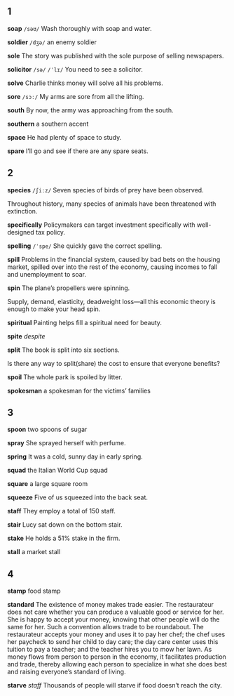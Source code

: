 ## 1
**soap** 
`/səʊ/`
Wash thoroughly with soap and water.

**soldier** 
`/dʒə/`
an enemy soldier

**sole**
The story was published with the sole purpose of selling newspapers.

**solicitor** 
`/sə/` `/ˈlɪ/`
You need to see a solicitor.

**solve** 
Charlie thinks money will solve all his problems.

**sore** 
`/sɔː/`
My arms are sore from all the lifting.

**south** 
By now, the army was approaching from the south.

**southern** 
a southern accent

**space** 
He had plenty of space to study.

**spare** 
I’ll go and see if there are any spare seats.

## 2
**species** 
`/ʃiːz/`
Seven species of birds of prey have been observed.

Throughout history, many species of animals have been threatened with extinction.

**specifically** 
Policymakers can target investment specifically with well-designed tax policy.

**spelling** 
`/ˈspe/`
She quickly gave the correct spelling.

**spill** 
Problems in the financial system, caused by bad bets on the housing market, spilled over into the rest of the economy, causing incomes to fall and unemployment to soar.

**spin** 
The plane’s propellers were spinning.

Supply, demand, elasticity, deadweight loss—all this economic theory is enough to make your head spin.

**spiritual** 
Painting helps fill a spiritual need for beauty.

**spite** 
*despite*

**split** 
The book is split into six sections.

Is there any way to split(share) the cost to ensure that everyone benefits?

**spoil** 
The whole park is spoiled by litter.

**spokesman** 
a spokesman for the victims’ families

## 3
**spoon** 
two spoons of sugar

**spray** 
She sprayed herself with perfume.

**spring** 
It was a cold, sunny day in early spring.

**squad** 
the Italian World Cup squad

**square** 
a large square room

**squeeze** 
Five of us squeezed into the back seat.

**staff** 
They employ a total of 150 staff.

**stair** 
Lucy sat down on the bottom stair.

**stake** 
He holds a 51% stake in the firm.

**stall** 
a market stall

## 4
**stamp** 
food stamp

**standard** 
The existence of money makes trade easier. The restaurateur does not care whether you can produce a valuable good or service for her. She is happy to
accept your money, knowing that other people will do the same for her. Such a convention allows trade to be roundabout. The restaurateur accepts your money and uses it to pay her chef; the chef uses her paycheck to send her child to day care; the day care center uses this tuition to pay a teacher; and the teacher hires you to mow her lawn. As money flows from person to person in the economy, it facilitates production and trade, thereby allowing each person to specialize in what she does best and raising everyone’s standard of living.

**starve**
*staff*
Thousands of people will starve if food doesn’t reach the city.